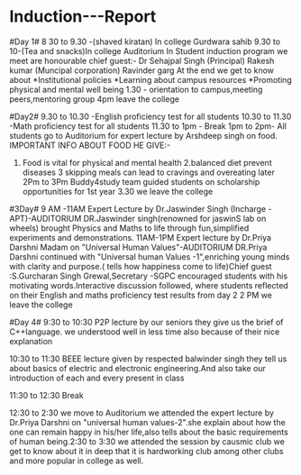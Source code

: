# Induction---Report
#Day 1#
8 30 to 9.30 -(shaved kiratan) In college Gurdwara sahib
9.30 to 10-(Tea and snacks)In college Auditorium 
In Student induction program we meet are honourable chief guest:-
Dr Sehajpal Singh (Principal)
Rakesh kumar (Muncipal corporation)
Ravinder garg
At the end we get to know about
*Institutional policies
*Learning about campus resources 
*Promoting physical and mental well being 
1.30 - orientation to campus,meeting peers,mentoring group
4pm leave the college


#Day2#
9.30 to 10.30 -English proficiency test for all students 
10.30 to 11.30 -Math proficiency test for all students
11.30 to 1pm - Break
1pm to 2pm- All students go to Auditorium for expert lecture by Arshdeep singh on food.
IMPORTANT INFO ABOUT FOOD HE GIVE:-
1. Food is vital for physical and mental health 
2.balanced diet prevent diseases 
3 skipping meals can lead to cravings and overeating later
2Pm to 3Pm
Buddy4study team guided students on scholarship opportunities for 1st year
3.30 we leave the college 


#3Day#
9 AM -11AM Expert Lecture by Dr.Jaswinder Singh (Incharge -APT)-AUDITORIUM
DR.Jaswinder singh(renowned for jaswinS lab on wheels) brought Physics and Maths to life through fun,simplified experiments and demonstrations.
11AM-1PM
Expert lecture by Dr.Priya Darshni Madam on "Universal Human Values"-AUDITORIUM
DR.Priya Darshni continued with "Universal human Values -1",enriching young minds with clarity and purpose.( tells how happiness come to life)Chief guest :S.Gurcharan Singh Grewal,Secretary -SGPC encouraged students with his motivating words.Interactive discussion followed, where students reflected on their English and maths proficiency test results from day 2
2 PM we leave the college 



#Day 4#
9:30 to 10:30 P2P lecture by our seniors they give us the brief of C++language. we understood well in less time also because of their nice explanation 



10:30 to 11:30 BEEE lecture given by respected balwinder singh they tell us about basics of electric and electronic engineering.And also take our introduction of each and every present in class 


11:30 to 12:30 Break




12:30 to 2:30 we move to Auditorium 
we attended the expert lecture by Dr.Priya Darshni on "universal human values-2".she explain about how the one can remain happy in his/her life,also tells about the basic requirements of human being.2:30 to 3:30 we attended the session by causmic club we get to know about it in deep that it is hardworking club among other clubs and more popular in college as well.